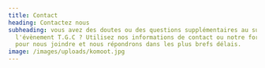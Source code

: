 ```yaml
---
title: Contact
heading: Contactez nous
subheading: vous avez des doutes ou des questions supplémentaires au sujet de
  l'évènement T.G.C ? Utilisez nos informations de contact ou notre formulaire
  pour nous joindre et nous répondrons dans les plus brefs délais.
image: /images/uploads/komoot.jpg
---
```

